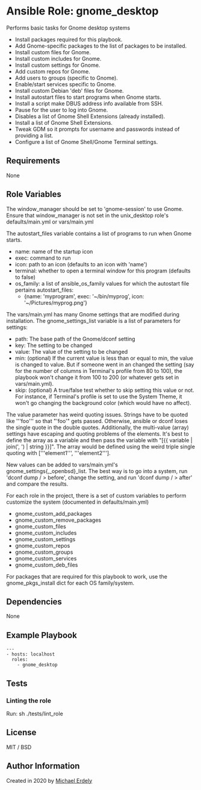 # Ansible Role: gnome_desktop

Performs basic tasks for Gnome desktop systems

* Install packages required for this playbook.
* Add Gnome-specific packages to the list of packages to be installed.
* Install custom files for Gnome.
* Install custom includes for Gnome.
* Install custom settings for Gnome.
* Add custom repos for Gnome.
* Add users to groups (specific to Gnome).
* Enable/start services specific to Gnome.
* Install custom Debian 'deb' files for Gnome.
* Install autostart files to start programs when Gnome starts.
* Install a script make DBUS address info available from SSH.
* Pause for the user to log into Gnome.
* Disables a list of Gnome Shell Extensions (already installed).
* Install a list of Gnome Shell Extensions.
* Tweak GDM so it prompts for username and passwords instead of providing a list.
* Configure a list of Gnome Shell/Gnome Terminal settings.

## Requirements

None

## Role Variables

The window_manager should be set to 'gnome-session' to use Gnome. Ensure that window_manager is not set in the unix_desktop role's defaults/main.yml or vars/main.yml

The autostart_files variable contains a list of programs to run when Gnome starts.
- name: name of the startup icon
- exec: command to run
- icon: path to an icon (defaults to an icon with 'name')
- terminal: whether to open a terminal window for this program (defaults to false)
- os_family: a list of ansible_os_family values for which the autostart file pertains autostart_files:
  - {name: 'myprogram', exec: '\~/bin/myprog', icon: '\~/Pictures/myprog.png'}

The vars/main.yml has many Gnome settings that are modified during installation.
The gnome_settings_list variable is a list of parameters for settings:

* path: The base path of the Gnome/dconf setting
* key: The setting to be changed
* value: The value of the setting to be changed
* min: (optional) If the current value is less than or equal to min, the value is changed to value.  But if someone went in an changed the setting (say for the number of columns in Terminal's profile from 80 to 100), the playbook won't change it from 100 to 200 (or whatever gets set in vars/main.yml).
* skip: (optional) A true/false test whether to skip setting this value or not. For instance, if Terminal's profile is set to use the System Theme, it won't go changing the background color (which would have no affect).

The value parameter has weird quoting issues. Strings have to be quoted like '''foo''' so that "'foo'" gets passed.  Otherwise, ansible or dconf loses the single quote in the double quotes.  Additionally, the multi-value (array) settings have escaping and quoting problems of the elements.  It's best to define the array as a variable and then pass the variable with "[{{ variable | join(', ') | string }}]".  The array would be defined using the weird triple single quoting with ['''element1''', '''element2'''].

New values can be added to vars/main.yml's gnome_settings{,_openbsd}_list. The best way is to go into a system, run 'dconf dump / > before', change the setting, and run 'dconf dump / > after' and compare the results.

For each role in the project, there is a set of custom variables to perform customize the system (documented in defaults/main.yml)

* gnome_custom_add_packages
* gnome_custom_remove_packages
* gnome_custom_files
* gnome_custom_includes
* gnome_custom_settings
* gnome_custom_repos
* gnome_custom_groups
* gnome_custom_services
* gnome_custom_deb_files

For packages that are required for this playbook to work, use the gnome_pkgs_install dict for each OS family/system.

## Dependencies

None

## Example Playbook

    ---
    - hosts: localhost
      roles:
        - gnome_desktop

## Tests

### Linting the role

Run: sh ./tests/lint_role

## License

MIT / BSD

## Author Information

Created in 2020 by [Michael Erdely](mike@erdelynet.com)

